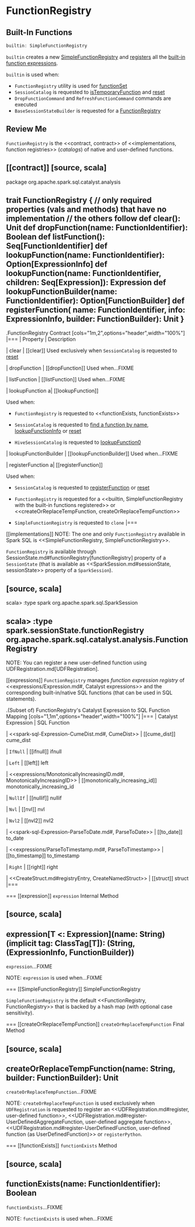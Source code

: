 # FunctionRegistry

## <span id="builtin"> Built-In Functions

```scala
builtin: SimpleFunctionRegistry
```

`builtin` creates a new [SimpleFunctionRegistry](SimpleFunctionRegistry.md) and [registers](SimpleFunctionRegistryBase.md#internalRegisterFunction) all the [built-in function expressions](#expressions).

`builtin` is used when:

* `FunctionRegistry` utility is used for [functionSet](#functionSet)
* `SessionCatalog` is requested to [isTemporaryFunction](SessionCatalog.md#isTemporaryFunction) and [reset](SessionCatalog.md#reset)
* `DropFunctionCommand` and `RefreshFunctionCommand` commands are executed
* `BaseSessionStateBuilder` is requested for a [FunctionRegistry](BaseSessionStateBuilder.md#functionRegistry)

## Review Me

`FunctionRegistry` is the <<contract, contract>> of <<implementations, function registries>> (_catalogs_) of native and user-defined functions.

[[contract]]
[source, scala]
----
package org.apache.spark.sql.catalyst.analysis

trait FunctionRegistry {
  // only required properties (vals and methods) that have no implementation
  // the others follow
  def clear(): Unit
  def dropFunction(name: FunctionIdentifier): Boolean
  def listFunction(): Seq[FunctionIdentifier]
  def lookupFunction(name: FunctionIdentifier): Option[ExpressionInfo]
  def lookupFunction(name: FunctionIdentifier, children: Seq[Expression]): Expression
  def lookupFunctionBuilder(name: FunctionIdentifier): Option[FunctionBuilder]
  def registerFunction(
    name: FunctionIdentifier,
    info: ExpressionInfo,
    builder: FunctionBuilder): Unit
}
----

.FunctionRegistry Contract
[cols="1m,2",options="header",width="100%"]
|===
| Property
| Description

| clear
| [[clear]] Used exclusively when `SessionCatalog` is requested to [reset](SessionCatalog.md#reset)

| dropFunction
| [[dropFunction]] Used when...FIXME

| listFunction
| [[listFunction]] Used when...FIXME

| lookupFunction
a| [[lookupFunction]]

Used when:

* `FunctionRegistry` is requested to <<functionExists, functionExists>>

* `SessionCatalog` is requested to [find a function by name](SessionCatalog.md#lookupFunction), [lookupFunctionInfo](SessionCatalog.md#lookupFunctionInfo) or [reset](SessionCatalog.md#reset)

* `HiveSessionCatalog` is requested to [lookupFunction0](hive/HiveSessionCatalog.md#lookupFunction0)

| lookupFunctionBuilder
| [[lookupFunctionBuilder]] Used when...FIXME

| registerFunction
a| [[registerFunction]]

Used when:

* `SessionCatalog` is requested to [registerFunction](SessionCatalog.md#registerFunction) or [reset](SessionCatalog.md#reset)

* `FunctionRegistry` is requested for a <<builtin, SimpleFunctionRegistry with the built-in functions registered>> or <<createOrReplaceTempFunction, createOrReplaceTempFunction>>

* `SimpleFunctionRegistry` is requested to `clone`
|===

[[implementations]]
NOTE: The one and only `FunctionRegistry` available in Spark SQL is <<SimpleFunctionRegistry, SimpleFunctionRegistry>>.

`FunctionRegistry` is available through SessionState.md#functionRegistry[functionRegistry] property of a `SessionState` (that is available as <<SparkSession.md#sessionState, sessionState>> property of a `SparkSession`).

[source, scala]
----
scala> :type spark
org.apache.spark.sql.SparkSession

scala> :type spark.sessionState.functionRegistry
org.apache.spark.sql.catalyst.analysis.FunctionRegistry
----

NOTE: You can register a new user-defined function using UDFRegistration.md[UDFRegistration].

[[expressions]]
`FunctionRegistry` manages *function expression registry* of <<expressions/Expression.md#, Catalyst expressions>> and the corresponding built-in/native SQL functions (that can be used in SQL statements).

.(Subset of) FunctionRegistry's Catalyst Expression to SQL Function Mapping
[cols="1,1m",options="header",width="100%"]
|===
| Catalyst Expression
| SQL Function

| <<spark-sql-Expression-CumeDist.md#, CumeDist>>
| [[cume_dist]] cume_dist

| `IfNull`
| [[ifnull]] ifnull

| `Left`
| [[left]] left

| <<expressions/MonotonicallyIncreasingID.md#, MonotonicallyIncreasingID>>
| [[monotonically_increasing_id]] monotonically_increasing_id

| `NullIf`
| [[nullif]] nullif

| `Nvl`
| [[nvl]] nvl

| `Nvl2`
| [[nvl2]] nvl2

| <<spark-sql-Expression-ParseToDate.md#, ParseToDate>>
| [[to_date]] to_date

| <<expressions/ParseToTimestamp.md#, ParseToTimestamp>>
| [[to_timestamp]] to_timestamp

| `Right`
| [[right]] right

| <<CreateStruct.md#registryEntry, CreateNamedStruct>>
| [[struct]] struct
|===

=== [[expression]] `expression` Internal Method

[source, scala]
----
expression[T <: Expression](name: String)
  (implicit tag: ClassTag[T]): (String, (ExpressionInfo, FunctionBuilder))
----

`expression`...FIXME

NOTE: `expression` is used when...FIXME

=== [[SimpleFunctionRegistry]] SimpleFunctionRegistry

`SimpleFunctionRegistry` is the default <<FunctionRegistry, FunctionRegistry>> that is backed by a hash map (with optional case sensitivity).

=== [[createOrReplaceTempFunction]] `createOrReplaceTempFunction` Final Method

[source, scala]
----
createOrReplaceTempFunction(name: String, builder: FunctionBuilder): Unit
----

`createOrReplaceTempFunction`...FIXME

NOTE: `createOrReplaceTempFunction` is used exclusively when `UDFRegistration` is requested to register an <<UDFRegistration.md#register, user-defined function>>, <<UDFRegistration.md#register-UserDefinedAggregateFunction, user-defined aggregate function>>, <<UDFRegistration.md#register-UserDefinedFunction, user-defined function (as UserDefinedFunction)>> or `registerPython`.

=== [[functionExists]] `functionExists` Method

[source, scala]
----
functionExists(name: FunctionIdentifier): Boolean
----

`functionExists`...FIXME

NOTE: `functionExists` is used when...FIXME
